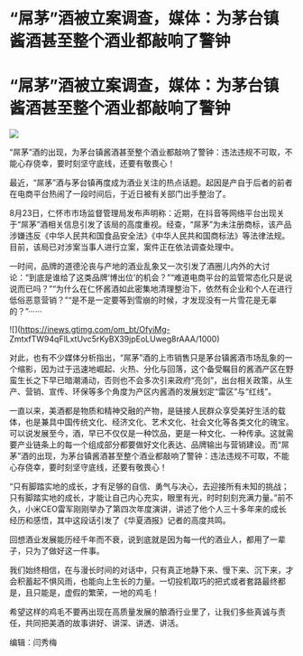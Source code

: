 # “屌茅”酒被立案调查，媒体：为茅台镇酱酒甚至整个酒业都敲响了警钟

# “屌茅”酒被立案调查，媒体：为茅台镇酱酒甚至整个酒业都敲响了警钟

![](https://inews.gtimg.com/om_bt/O0Vs5rOoJNngDUAf5Q_8DYePDZIDMXy9t1UNwaslzlMcoAA/1000)

“屌茅”酒的出现，为茅台镇酱酒甚至整个酒业都敲响了警钟：违法违规不可取，不能心存侥幸，要时刻坚守底线，还要有敬畏心！

最近，“屌茅”酒与茅台镇再度成为酒业关注的热点话题。起因是产自于后者的前者在电商平台热闹了一段时间后，于近日被有关部门出手整治了。

8月23日，仁怀市市场监督管理局发布声明称：近期，在抖音等网络平台出现关于“屌茅”酒相关信息引发了该局的高度重视。经查，“屌茅”为未注册商标，该产品涉嫌违反《中华人民共和国食品安全法》《中华人民共和国商标法》等法律法规。目前，该局已对涉案当事人进行立案，案件正在依法调查处理中。

一时间，品牌的道德沦丧与产地的酒业乱象又一次引发了酒圈儿内外的大讨论：“到底是谁给了这类品牌‘博出位’的机会？”“难道电商平台的监管常态化只是说说而已吗？”“为什么在仁怀酱酒如此密集地清理整治下，依然有企业和个人在进行低俗恶意营销？”“是不是一定要等到雪崩的时候，才发现没有一片雪花是无辜的？”······

![](https://inews.gtimg.com/om_bt/OfyiMg-
ZmtxfTW94qFlLxtUvc5rKyBX39jpEoLUweg8rAAA/1000)

对此，也有不少媒体分析指出，“屌茅”酒的上市销售只是茅台镇酱酒市场乱象的一个缩影，因为过于迅速地崛起、火热、分化与回落，这个备受瞩目的酱酒产区在野蛮生长之下早已暗潮涌动，否则也不会多次引来政府“亮剑”，出台相关政策，从生产、营销、宣传、环保等多个角度为产区内酱酒的发展划定“雷区”与“红线”。

一直以来，美酒都是物质和精神交融的产物，是链接人民群众享受美好生活的载体，也是兼具中国传统文化、经济文化、艺术文化、社会文化等各类文化的瑰宝。可以说发展至今，酒，早已不仅仅是一种饮品，更是一种文化、一种传承。这就需要产业链条上的每一个组成部分都要做好文化表达、品牌输出与营销建设。而“屌茅”酒的出现，为茅台镇酱酒甚至整个酒业都敲响了警钟：违法违规不可取，不能心存侥幸，要时刻坚守底线，还要有敬畏心！

“只有脚踏实地的成长，才有足够的自信、勇气与决心，去迎接所有未知的挑战；只有脚踏实地的成长，才能让自己内心充实，眼里有光，时时刻刻充满力量。”前不久，小米CEO雷军刚刚举办了第四次年度演讲，讲述了他个人三十多年来的成长经历和感悟，其中这段话引发了《华夏酒报》记者的高度共鸣。

回想酒业发展能历经千年而不衰，说到底就是因为每一代的酒业人，都用了一辈子，只为了做好这一件事。

我们始终相信，在与漫长时间的对话中，只有真正地静下来、慢下来、沉下来，才会积蓄起不惧风雨，也能向上生长的力量。一切投机取巧的把式或者套路最终都是，且只能是，虚假的繁荣，一地的鸡毛！

希望这样的鸡毛不要再出现在高质量发展的酿酒行业里了，让我们多些真诚与责任，共同把美酒的故事讲好、讲深、讲透、讲活。

编辑：闫秀梅

